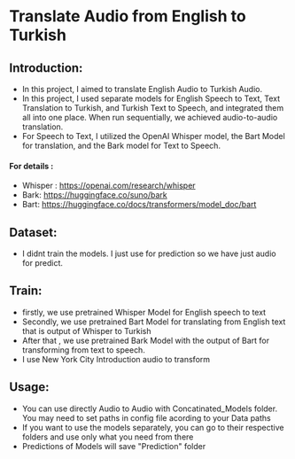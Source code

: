 # Translate Audio from English to Turkish 

## Introduction:

- In this project, I aimed to translate English Audio to Turkish Audio.
- In this project, I used separate models for English Speech to Text, Text Translation to Turkish, and Turkish Text to Speech, and integrated them all into one place. When run sequentially, we achieved audio-to-audio translation.
-  For Speech to Text, I utilized the OpenAI Whisper model, the Bart Model for translation, and the Bark model for Text to Speech.

#### For details :
 - Whisper : https://openai.com/research/whisper
 - Bark: https://huggingface.co/suno/bark
 - Bart: https://huggingface.co/docs/transformers/model_doc/bart

## Dataset:
- I didnt train the models. I just use for prediction so we have just audio for predict. 

## Train:
- firstly, we use pretrained Whisper Model for English speech to text
- Secondly, we use pretrained Bart Model for translating from English text that is output of Whisper to Turkish 
- After that , we use pretrained Bark Model with the output of Bart for transforming from text to speech.
- I use New York City Introduction audio to transform


## Usage: 
- You can use directly Audio to Audio with Concatinated_Models folder. You may need to set paths in config file acording to your Data paths 
- If you want to use the models separately, you can go to their respective folders and use only what you need from there
- Predictions of Models will save "Prediction" folder 







